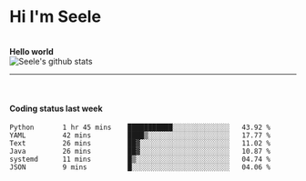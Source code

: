 <h1>Hi I'm Seele</h1>
<br>
<b> Hello world</b>
<br>
<img src="https://github-readme-stats.vercel.app/api?username=Seele0oO&show_icons=true&icon_color=0366d6&bg_color=ffffff&hide_title=true&hide=contribs&include_all_commits=true" alt="Seele's github stats"/>
<hr>
<br>
<h4>Coding status last week </h4>

<!--START_SECTION:waka-->

```text
Python       1 hr 45 mins    ███████████░░░░░░░░░░░░░░   43.92 %
YAML         42 mins         ████▒░░░░░░░░░░░░░░░░░░░░   17.77 %
Text         26 mins         ██▓░░░░░░░░░░░░░░░░░░░░░░   11.02 %
Java         26 mins         ██▓░░░░░░░░░░░░░░░░░░░░░░   10.87 %
systemd      11 mins         █▒░░░░░░░░░░░░░░░░░░░░░░░   04.74 %
JSON         9 mins          █░░░░░░░░░░░░░░░░░░░░░░░░   04.06 %
```

<!--END_SECTION:waka-->
<br>

